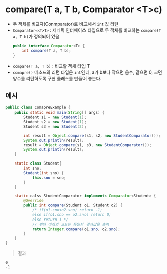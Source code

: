 # compare(T a, T b, Comparator <<T>T>c)
- 두 객체를 비교자(Conmparator)로 비교해서 ```int``` 값 리턴
- ```Comparator<<T>T>``` : 제네릭 인터페이스 타입으로 두 객체를 비교하는 ```compare(T a, T b)```가 정의되어 있음
    ```java
    public interface Comparator<T> {
        int compare(T a, T b);
    }
    ```
- ```compare(T a, T b)``` : 비교할 객체 타입 T
- ```comapre()``` 메소드의 리턴 타입은 ```int```인데, a가 b보다 작으면 음수, 같으면 0, 크면 양수를 리턴하도록 구현 클래스를 만들어 놓는다.


## 예시
```java
public class ComapreExample {
    public static void main(String[] args) {
        Student s1 = new Student(1);
        Student s2 = new Student(1);
        Student s3 = new Student(2);

        int result = Object.compare(s1, s2, new StudentComparator());
        System.out.println(result);
        result = Object.compare(s1, s3, new StudentComparator());
        System.out.println(result);
    }

    static class Student{
        int sno;
        Student(int sno) {
            this.sno = sno;
        }
    }

    static calss StudentComparator implements Comparator<Student> {
        @Override
        public int compare(Student o1, Student o2) {
            /* if(o1.sno<o2.sno) return -1;
            else if(o1.sno == o2.sno) return 0;
            else return 1 */
            // 위와 아래의 코드는 동일한 결과값을 출력
            return Integer.compare(o1.sno, o2.sno);
        }
    }
}
```
>결과
```
0
-1
```